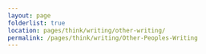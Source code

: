 ```yaml
---
layout: page
folderlist: true
location: pages/think/writing/other-writing/
permalink: /pages/think/writing/Other-Peoples-Writing
---
```

